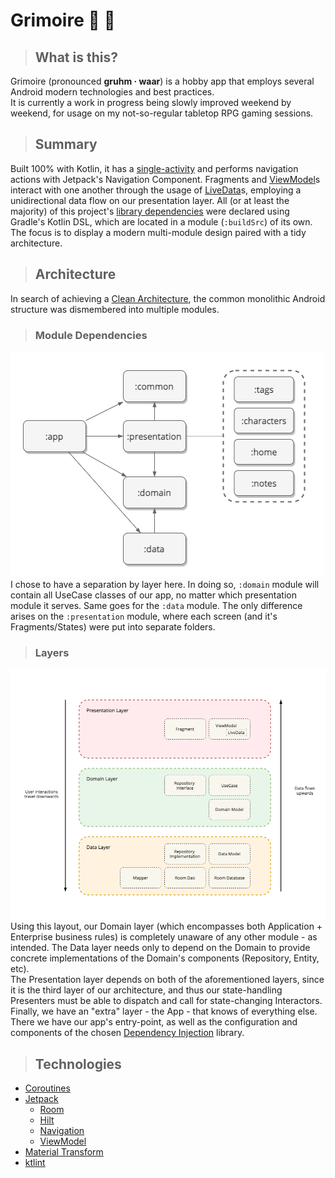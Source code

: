 # Grimoire :crystal_ball: :open_book:
> ## What is this?
Grimoire (pronounced **gruhm · waar**) is a hobby app that employs several Android modern technologies and best practices. <br>
It is currently a work in progress being slowly improved weekend by weekend, for usage on my not-so-regular tabletop RPG gaming sessions.


> ## Summary
Built 100% with Kotlin, it has a [single-activity](app/src/main/java/com/peterkrauz/grimoire/MainActivity.kt) and performs navigation actions
with Jetpack's Navigation Component. Fragments and [ViewModel](https://developer.android.com/topic/libraries/architecture/viewmodel)s interact with one another
through the usage of [LiveData](https://developer.android.com/topic/libraries/architecture/livedata)s, employing a unidirectional data flow on our presentation layer.
All (or at least the majority) of this project's [library dependencies](buildSrc/src/main/java) were declared using Gradle's Kotlin DSL, which are located in a module (`:buildSrc`) of its own.
The focus is to display a modern multi-module design paired with a tidy architecture.


> ## Architecture
In search of achieving a [Clean Architecture](https://blog.cleancoder.com/uncle-bob/2012/08/13/the-clean-architecture.html), the common monolithic Android structure
was dismembered into multiple modules.

> ### Module Dependencies
![dependencies](diagrams/module_dependencies.png)
I chose to have a separation by layer here. In doing so, `:domain` module will contain all UseCase classes of our app, no matter which presentation module it serves. Same goes for the `:data` module.
The only difference arises on the `:presentation` module, where each screen (and it's Fragments/States) were put into separate folders.<br>

> ### Layers
![layers](diagrams/architecture_layers.png)
Using this layout, our Domain layer (which encompasses both Application + Enterprise business rules) is completely unaware of any other module - as intended. The Data layer needs only to depend on the Domain to provide concrete implementations of the Domain's components (Repository, Entity, etc). <br>
The Presentation layer depends on both of the aforementioned layers, since it is the third layer of our architecture, and thus our state-handling Presenters must be able to dispatch and call for state-changing Interactors.
Finally, we have an "extra" layer - the App - that knows of everything else. There we have our app's entry-point, as well as the configuration and components of the chosen [Dependency Injection](https://java-design-patterns.com/patterns/dependency-injection/) library.


> ## Technologies
* [Coroutines](https://developer.android.com/kotlin/coroutines)
* [Jetpack](https://developer.android.com/jetpack)
  * [Room](https://developer.android.com/topic/libraries/architecture/room)
  * [Hilt](https://developer.android.com/training/dependency-injection/hilt-android)
  * [Navigation](https://developer.android.com/guide/navigation)
  * [ViewModel](https://developer.android.com/topic/libraries/architecture/viewmodel)
* [Material Transform](https://material.io/develop/android/theming/motion)
* [ktlint](https://github.com/pinterest/ktlint)

